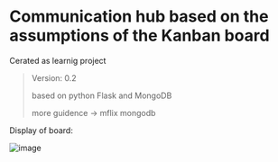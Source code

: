 # Communication hub based on the assumptions of the Kanban board

  
Cerated as learnig project
> Version: 0.2
> 
> based on python Flask and MongoDB
>
> more guidence -> mflix mongodb

  
  Display of board:

![image](https://github.com/Bratkowski-ABI/Kanban/assets/101877956/bb8e3f3a-1d60-4708-b6cd-44b35af792f8)
